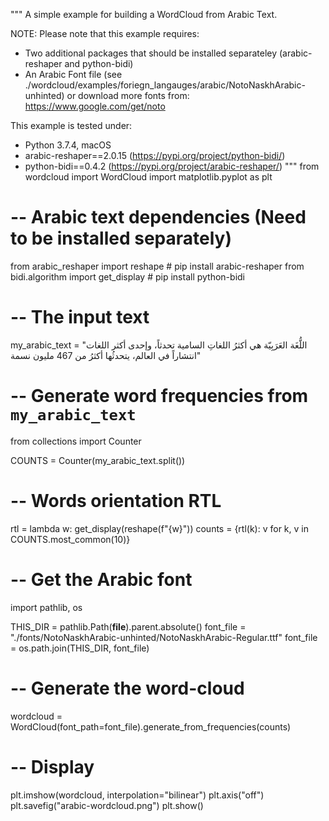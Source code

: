 """
A simple example for building a WordCloud from Arabic Text.

NOTE: Please note that this example requires:
- Two additional packages that should be installed separateley (arabic-reshaper and python-bidi)
- An Arabic Font file (see ./wordcloud/examples/foriegn_langauges/arabic/NotoNaskhArabic-unhinted) or download more fonts from: https://www.google.com/get/noto

This example is tested under:
- Python 3.7.4, macOS
- arabic-reshaper==2.0.15 (https://pypi.org/project/python-bidi/)
- python-bidi==0.4.2 (https://pypi.org/project/arabic-reshaper/)
"""
from wordcloud import WordCloud
import matplotlib.pyplot as plt

# -- Arabic text dependencies (Need to be installed separately)
from arabic_reshaper import reshape     # pip install arabic-reshaper
from bidi.algorithm import get_display  # pip install python-bidi

# -- The input text
my_arabic_text = "اللُّغَة العَرَبِيّة هي أكثرُ اللغاتِ السامية تحدثاً، وإحدى أكثر اللغات انتشاراً في العالم، يتحدثُها أكثرُ من 467 مليون نسمة"

# -- Generate word frequencies from `my_arabic_text`
from collections import Counter

COUNTS = Counter(my_arabic_text.split())

# -- Words orientation RTL
rtl = lambda w: get_display(reshape(f"{w}"))
counts = {rtl(k): v for k, v in COUNTS.most_common(10)}

# -- Get the Arabic font
import pathlib, os

THIS_DIR = pathlib.Path(__file__).parent.absolute()
font_file = "./fonts/NotoNaskhArabic-unhinted/NotoNaskhArabic-Regular.ttf"
font_file = os.path.join(THIS_DIR, font_file)

# -- Generate the word-cloud
wordcloud = WordCloud(font_path=font_file).generate_from_frequencies(counts)

# -- Display
plt.imshow(wordcloud, interpolation="bilinear")
plt.axis("off")
plt.savefig("arabic-wordcloud.png")
plt.show()
